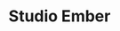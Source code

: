 ---
title: Studio Ember
redirect_from:
  - /beta/
redirect_to: https://studioember.com/billsio/beta/
---